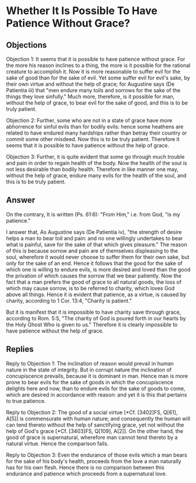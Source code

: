 # Whether It Is Possible To Have Patience Without Grace?

## Objections

Objection 1: It seems that it is possible to have patience without grace. For the more his reason inclines to a thing, the more is it possible for the rational creature to accomplish it. Now it is more reasonable to suffer evil for the sake of good than for the sake of evil. Yet some suffer evil for evil's sake, by their own virtue and without the help of grace; for Augustine says (De Patientia iii) that "men endure many toils and sorrows for the sake of the things they love sinfully." Much more, therefore, is it possible for man, without the help of grace, to bear evil for the sake of good, and this is to be truly patient.

Objection 2: Further, some who are not in a state of grace have more abhorrence for sinful evils than for bodily evils: hence some heathens are related to have endured many hardships rather than betray their country or commit some other misdeed. Now this is to be truly patient. Therefore it seems that it is possible to have patience without the help of grace.

Objection 3: Further, it is quite evident that some go through much trouble and pain in order to regain health of the body. Now the health of the soul is not less desirable than bodily health. Therefore in like manner one may, without the help of grace, endure many evils for the health of the soul, and this is to be truly patient.

## Answer

On the contrary, It is written (Ps. 61:6): "From Him," i.e. from God, "is my patience."

I answer that, As Augustine says (De Patientia iv), "the strength of desire helps a man to bear toil and pain: and no one willingly undertakes to bear what is painful, save for the sake of that which gives pleasure." The reason of this is because sorrow and pain are of themselves displeasing to the soul, wherefore it would never choose to suffer them for their own sake, but only for the sake of an end. Hence it follows that the good for the sake of which one is willing to endure evils, is more desired and loved than the good the privation of which causes the sorrow that we bear patiently. Now the fact that a man prefers the good of grace to all natural goods, the loss of which may cause sorrow, is to be referred to charity, which loves God above all things. Hence it is evident that patience, as a virtue, is caused by charity, according to 1 Cor. 13:4, "Charity is patient."

But it is manifest that it is impossible to have charity save through grace, according to Rom. 5:5, "The charity of God is poured forth in our hearts by the Holy Ghost Who is given to us." Therefore it is clearly impossible to have patience without the help of grace.

## Replies

Reply to Objection 1: The inclination of reason would prevail in human nature in the state of integrity. But in corrupt nature the inclination of concupiscence prevails, because it is dominant in man. Hence man is more prone to bear evils for the sake of goods in which the concupiscence delights here and now, than to endure evils for the sake of goods to come, which are desired in accordance with reason: and yet it is this that pertains to true patience.

Reply to Objection 2: The good of a social virtue [*Cf. [3402]FS, Q[61], A[5]] is commensurate with human nature; and consequently the human will can tend thereto without the help of sanctifying grace, yet not without the help of God's grace [*Cf. [3403]FS, Q[109], A[2]]. On the other hand, the good of grace is supernatural, wherefore man cannot tend thereto by a natural virtue. Hence the comparison fails.

Reply to Objection 3: Even the endurance of those evils which a man bears for the sake of his body's health, proceeds from the love a man naturally has for his own flesh. Hence there is no comparison between this endurance and patience which proceeds from a supernatural love.